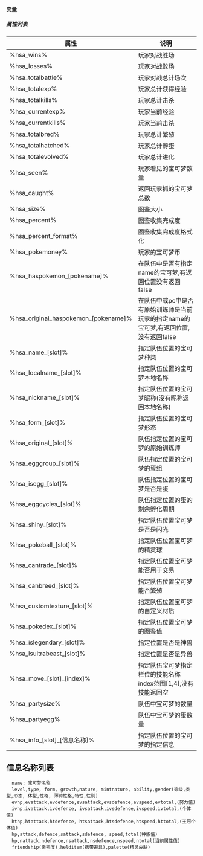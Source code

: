 #### 变量

##### 属性列表

| 属性                                   | 说明                                               |
|--------------------------------------|--------------------------------------------------|
| %hsa_wins%                           | 玩家对战胜场                                           |
| %hsa_losses%                         | 玩家对战败场                                           |
| %hsa_totalbattle%                    | 玩家对战总计场次                                         |
| %hsa_totalexp%                       | 玩家总计获得经验                                         |
| %hsa_totalkills%                     | 玩家总计击杀                                           |
| %hsa_currentexp%                     | 玩家当前经验                                           |
| %hsa_currentkills%                   | 玩家当前击杀                                           |
| %hsa_totalbred%                      | 玩家总计繁殖                                           |
| %hsa_totalhatched%                   | 玩家总计孵蛋                                           |
| %hsa_totalevolved%                   | 玩家总计进化                                           |
| %hsa_seen%                           | 玩家看见的宝可梦数量                                       |
| %hsa_caught%                         | 返回玩家抓的宝可梦总数                                      |
| %hsa_size%                           | 图鉴大小                                             |
| %hsa_percent%                        | 图鉴收集完成度                                          |
| %hsa_percent_format%                 | 图鉴收集完成度格式化                                       |
| %hsa_pokemoney%                      | 玩家的宝可梦币                                          |
| %hsa_haspokemon_[pokename]%          | 在队伍中是否有指定name的宝可梦,有返回位置没有返回false                 |
| %hsa_original_haspokemon_[pokename]% | 在队伍中或pc中是否有原始训练师是当前玩家的指定name的宝可梦,有返回位置,没有返回false |
| %hsa_name_[slot]%                    | 指定队伍位置的宝可梦种类                                     |
| %hsa_localname_[slot]%               | 指定队伍位置的宝可梦本地名称                                   |
| %hsa_nickname_[slot]%                | 指定队伍位置的宝可梦昵称(没有昵称返回本地名称)                         |
| %hsa_form_[slot]%                    | 指定队伍位置的宝可梦形态                                     |
| %hsa_original_[slot]%                | 队伍指定位置的宝可梦的原始训练师                                 |
| %hsa_egggroup_[slot]%                | 队伍指定位置的宝可梦的蛋组                                    |
| %hsa_isegg_[slot]%                   | 队伍指定位置的宝可梦是否是蛋                                   |
| %hsa_eggcycles_[slot]%               | 队伍指定位置的蛋的剩余孵化周期                                  |
| %hsa_shiny_[slot]%                   | 指定队伍位置宝可梦是否是闪光                                   |
| %hsa_pokeball_[slot]%                | 指定队伍位置宝可梦的精灵球                                    |
| %hsa_cantrade_[slot]%                | 指定队伍位置宝可梦能否用于交易                                  |
| %hsa_canbreed_[slot]%                | 指定队伍位置宝可梦能否繁殖                                    |
| %hsa_customtexture_[slot]%           | 指定队伍位置宝可梦的自定义材质                                  |
| %hsa_pokedex_[slot]%                 | 指定队伍位置宝可梦的图鉴值                                    |
| %hsa_islegendary_[slot]%             | 指定位置是否是神兽                                        |
| %hsa_isultrabeast_[slot]%            | 指定位置是否是异兽                                        |
| %hsa_move_[slot]_[index]%            | 指定队伍宝可梦指定栏位的技能名称 index范围[1,4],没有技能返回空            |
| %hsa_partysize%                      | 队伍中宝可梦的数量                                        |
| %hsa_partyegg%                       | 队伍中宝可梦的蛋数量                                       |
| %hsa_info_[slot]_[信息名称]%             | 指定队伍位置的宝可梦的指定信息                                  |

## 信息名称列表

```
  name: 宝可梦名称
  level,type, form, growth,nature, mintnature, ability,gender(等级,类型,形态, 体型,性格, 薄荷性格,特性,性别)
  evhp,evattack,evdefence,evsattack,evsdefence,evspeed,evtotal,(努力值)
  ivhp,ivattack,ivdefence, ivsattack,ivsdefence,ivspeed,ivtotal,(个体值)
  hthp,htattack,htdefence, htsattack,htsdefence,htspeed,httotal,(王冠个体值)
  hp,attack,defence,sattack,sdefence, speed,total(种族值)
  hp,nattack,ndefence,nsattack,nsdefence,nspeed,ntotal(当前属性值)
  friendship(亲密度),helditem(携带道具),palette(精灵皮肤)

```
